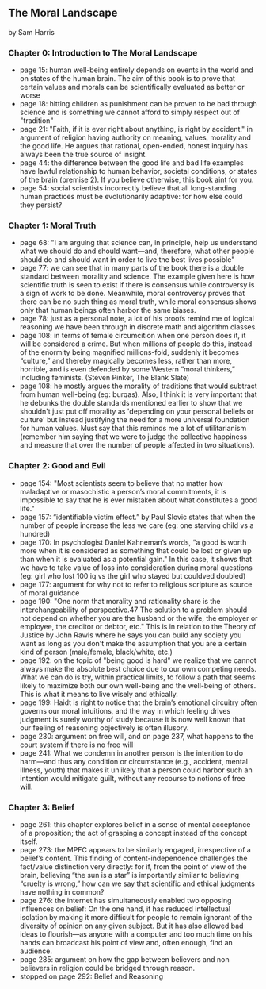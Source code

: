 ## The Moral Landscape

by Sam Harris

### Chapter 0: Introduction to The Moral Landscape
* page 15: human well-being entirely depends on events in the world and on states of the human brain. The aim of this book is to prove that certain values and morals can be scientifically evaluated as better or worse
* page 18: hitting children as punishment can be proven to be bad through science and is something we cannot afford to simply respect out of "tradition"
* page 21: "Faith, if it is ever right about anything, is right by accident." in argument of religion having authority on meaning, values, morality and the good life. He argues that rational, open-ended, honest inquiry has always been the true source of insight.
* page 44: the difference between the good life and bad life examples have lawful relationship to human behavior, societal conditions, or states of the brain (premise 2). If you believe otherwise, this book aint for you.
* page 54: social scientists incorrectly believe that all long-standing human practices must be evolutionarily adaptive: for how else could they persist?

### Chapter 1: Moral Truth
* page 68: "I am arguing that science can, in principle, help us understand what we should do and should want—and, therefore, what other people should do and should want in order to live the best lives possible"
* page 77: we can see that in many parts of the book there is a double standard between morality and science. The example given here is how scientific truth is seen to exist if there is consensus while controversy is a sign of work to be done. Meanwhile, moral controversy proves that there can be no such thing as moral truth, while moral consensus shows only that human beings often harbor the same biases. 
* page 78: just as a personal note, a lot of his proofs remind me of logical reasoning we have been through in discrete math and algorithm classes.
* page 108: in terms of female circumcition when one person does it, it will be considered a crime. But when millions of people do this, instead of the enormity being magnified millions-fold, suddenly it becomes “culture,” and thereby magically becomes less, rather than more, horrible, and is even defended by some Western “moral thinkers,” including feminists. (Steven Pinker, The Blank Slate)
* page 108: he mostly argues the morality of traditions that would subtract from human well-being (eg: burqas). Also, I think it is very important that he debunks the double standards mentioned earlier to show that we shouldn't just put off morality as 'depending on your personal beliefs or culture' but instead justifying the need for a more universal foundation for human values. Must say that this reminds me a lot of utilitarianism (remember him saying that we were to judge the collective happiness and measure that over the number of people affected in two situations).

### Chapter 2: Good and Evil
* page 154: "Most scientists seem to believe that no matter how maladaptive or masochistic a person’s moral commitments, it is impossible to say that he is ever mistaken about what constitutes a good life."
* page 157: “identifiable victim effect.” by Paul Slovic states that when the number of people increase the less we care (eg: one starving child vs a hundred)
* page 170: In psychologist Daniel Kahneman’s words, “a good is worth more when it is considered as something that could be lost or given up than when it is evaluated as a potential gain." In this case, it shows that we have to take value of loss into consideration during moral questions (eg: girl who lost 100 iq vs the girl who stayed but couldved doubled)
* page 177: argument for why not to refer to religious scripture as source of moral guidance
* page 190: "One norm that morality and rationality share is the interchangeability of perspective.47 The solution to a problem should not depend on whether you are the husband or the wife, the employer or employee, the creditor or debtor, etc." This is in relation to the Theory of Justice by John Rawls where he says you can build any society you want as long as you don't make the assumption that you are a certain kind of person (male/female, black/white, etc.)
* page 192: on the topic of "being good is hard" we realize that we cannot always make the absolute best choice due to our own competing needs. What we can do is try, within practical limits, to follow a path that seems likely to maximize both our own well-being and the well-being of others. This is what it means to live wisely and ethically.
* page 199: Haidt is right to notice that the brain’s emotional circuitry often governs our moral intuitions, and the way in which feeling drives judgment is surely worthy of study because it is now well known that our feeling of reasoning objectively is often illusory.
* page 230: argument on free will, and on page 237, what happens to the court system if there is no free will
* page 241: What we condemn in another person is the intention to do harm—and thus any condition or circumstance (e.g., accident, mental illness, youth) that makes it unlikely that a person could harbor such an intention would mitigate guilt, without any recourse to notions of free will.

### Chapter 3: Belief
* page 261: this chapter explores belief in a sense of mental acceptance of a proposition; the act of grasping a concept instead of the concept itself.
* page 273: the MPFC appears to be similarly engaged, irrespective of a belief’s content. This finding of content-independence challenges the fact/value distinction very directly: for if, from the point of view of the brain, believing “the sun is a star” is importantly similar to believing “cruelty is wrong,” how can we say that scientific and ethical judgments have nothing in common?
* page 276: the internet has simultaneously enabled two opposing influences on belief: On the one hand, it has reduced intellectual isolation by making it more difficult for people to remain ignorant of the diversity of opinion on any given subject. But it has also allowed bad ideas to flourish—as anyone with a computer and too much time on his hands can broadcast his point of view and, often enough, find an audience.
* page 285: argument on how the gap between believers and non believers in religion could be bridged through reason.
* stopped on page 292: Belief and Reasoning
